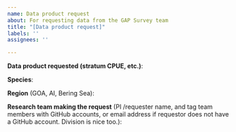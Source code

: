 ```yaml
---
name: Data product request
about: For requesting data from the GAP Survey team
title: "[Data product request]"
labels: ''
assignees: ''

---
```


**Data product requested (stratum CPUE, etc.)**: 

**Species**:

**Region** (GOA, AI, Bering Sea):

**Research team making the request** (PI /requester name, and tag team members with GitHub accounts, or email address if requestor does not have a GitHub account. Division is nice too.):
